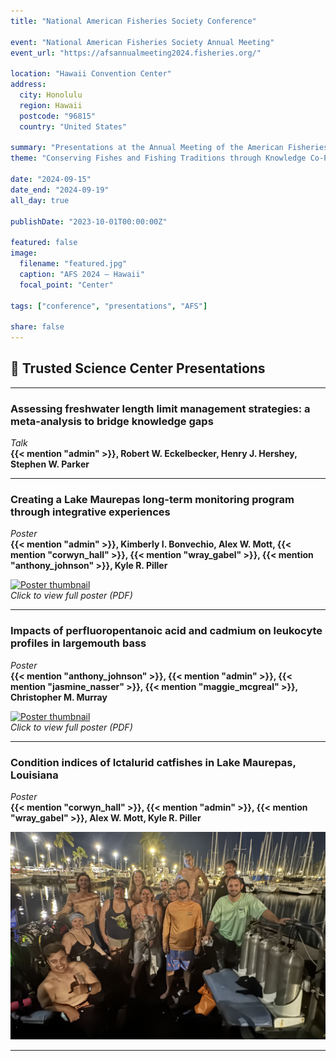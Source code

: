 ```yaml
---
title: "National American Fisheries Society Conference"

event: "National American Fisheries Society Annual Meeting"
event_url: "https://afsannualmeeting2024.fisheries.org/"

location: "Hawaii Convention Center"
address:
  city: Honolulu
  region: Hawaii
  postcode: "96815"
  country: "United States"

summary: "Presentations at the Annual Meeting of the American Fisheries Society"
theme: "Conserving Fishes and Fishing Traditions through Knowledge Co-Production"

date: "2024-09-15"
date_end: "2024-09-19"
all_day: true

publishDate: "2023-10-01T00:00:00Z"

featured: false
image:
  filename: "featured.jpg"
  caption: "AFS 2024 — Hawaii"
  focal_point: "Center"

tags: ["conference", "presentations", "AFS"]

share: false
---
```


## 🎣 Trusted Science Center Presentations

---

### **Assessing freshwater length limit management strategies: a meta-analysis to bridge knowledge gaps**  
*Talk*  
**{{< mention "admin" >}}, Robert W. Eckelbecker, Henry J. Hershey, Stephen W. Parker**

---

### **Creating a Lake Maurepas long-term monitoring program through integrative experiences**  
*Poster*  
**{{< mention "admin" >}}, Kimberly I. Bonvechio, Alex W. Mott, {{< mention "corwyn_hall" >}}, {{< mention "wray_gabel" >}}, {{< mention "anthony_johnson" >}}, Kyle R. Piller**

[![Poster thumbnail](poster_tsc.jpg)](poster_tsc.pdf)  
*Click to view full poster (PDF)*

---

### **Impacts of perfluoropentanoic acid and cadmium on leukocyte profiles in largemouth bass**  
*Poster*  
**{{< mention "anthony_johnson" >}}, {{< mention "admin" >}}, {{< mention "jasmine_nasser" >}}, {{< mention "maggie_mcgreal" >}}, Christopher M. Murray**

[![Poster thumbnail](poster_aj.jpg)](poster_aj.pdf)  
*Click to view full poster (PDF)*

---

### **Condition indices of Ictalurid catfishes in Lake Maurepas, Louisiana**  
*Poster*  
**{{< mention "corwyn_hall" >}}, {{< mention "admin" >}}, {{< mention "wray_gabel" >}}, Alex W. Mott, Kyle R. Piller**

![Night Dives in Hawaii with the University of Florida Crew](diving.jpg "Night Dives in Hawaii with the University of Florida Crew")

---